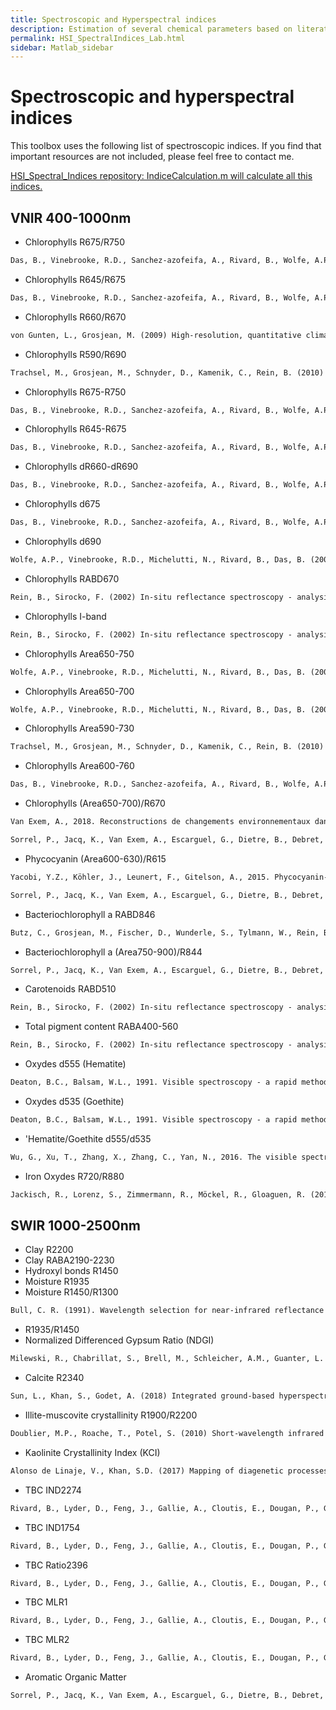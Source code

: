 ```yaml
---
title: Spectroscopic and Hyperspectral indices
description: Estimation of several chemical parameters based on literature indices. Some were created from spectroscopic and hyperspectral devices, others from remote sensing (multi- and hyper-spectral sensors).
permalink: HSI_SpectralIndices_Lab.html
sidebar: Matlab_sidebar
---
```


# Spectroscopic and hyperspectral indices
This toolbox uses the following list of spectroscopic indices. If you find that important resources are not included, please feel free to contact me.

<a href="https://github.com/JacqKevin/HSI_Spectral_Indices">
  HSI_Spectral_Indices repository: IndiceCalculation.m will calculate all this indices.
</a>

## VNIR 400-1000nm
* Chlorophylls R675/R750 
```markdown
Das, B., Vinebrooke, R.D., Sanchez-azofeifa, A., Rivard, B., Wolfe, A.P. (2005) Inferring sedimentary chlorophyll concentrations with reflectance spectroscopy : a novel approach to reconstructing historical changes in the trophic status of mountain lakes. Canadian Journal of Fisheries and Aquatic Sciences 62: 1067–1078
```
* Chlorophylls R645/R675 
```markdown
Das, B., Vinebrooke, R.D., Sanchez-azofeifa, A., Rivard, B., Wolfe, A.P. (2005) Inferring sedimentary chlorophyll concentrations with reflectance spectroscopy : a novel approach to reconstructing historical changes in the trophic status of mountain lakes. Canadian Journal of Fisheries and Aquatic Sciences 62: 1067–1078
```
* Chlorophylls R660/R670 
```markdown
von Gunten, L., Grosjean, M. (2009) High-resolution, quantitative climate reconstruction over the past 1000 years and pollution history derived from lake sediments in Central Chile. Philosophisch-naturwissenschaftlichen Fakultät 246
```
* Chlorophylls R590/R690 
```markdown
Trachsel, M., Grosjean, M., Schnyder, D., Kamenik, C., Rein, B. (2010) Scanning reflectance spectroscopy (380–730 nm): a novel method for quantitative high-resolution climate reconstructions from minerogenic lake sediments. Journal of Paleolimnology 44: 979–994
```
* Chlorophylls R675-R750 
```markdown
Das, B., Vinebrooke, R.D., Sanchez-azofeifa, A., Rivard, B., Wolfe, A.P. (2005) Inferring sedimentary chlorophyll concentrations with reflectance spectroscopy : a novel approach to reconstructing historical changes in the trophic status of mountain lakes. Canadian Journal of Fisheries and Aquatic Sciences 62: 1067–1078
```
* Chlorophylls R645-R675 
```markdown
Das, B., Vinebrooke, R.D., Sanchez-azofeifa, A., Rivard, B., Wolfe, A.P. (2005) Inferring sedimentary chlorophyll concentrations with reflectance spectroscopy : a novel approach to reconstructing historical changes in the trophic status of mountain lakes. Canadian Journal of Fisheries and Aquatic Sciences 62: 1067–1078
```
* Chlorophylls dR660-dR690 
```markdown
Das, B., Vinebrooke, R.D., Sanchez-azofeifa, A., Rivard, B., Wolfe, A.P. (2005) Inferring sedimentary chlorophyll concentrations with reflectance spectroscopy : a novel approach to reconstructing historical changes in the trophic status of mountain lakes. Canadian Journal of Fisheries and Aquatic Sciences 62: 1067–1078
```
* Chlorophylls d675 
```markdown
Das, B., Vinebrooke, R.D., Sanchez-azofeifa, A., Rivard, B., Wolfe, A.P. (2005) Inferring sedimentary chlorophyll concentrations with reflectance spectroscopy : a novel approach to reconstructing historical changes in the trophic status of mountain lakes. Canadian Journal of Fisheries and Aquatic Sciences 62: 1067–1078
```
* Chlorophylls d690 
```markdown
Wolfe, A.P., Vinebrooke, R.D., Michelutti, N., Rivard, B., Das, B. (2006) Experimental calibration of lake-sediment spectral reflectance to chlorophyll a concentrations: methodology and paleolimnological validation. Journal of Paleolimnology 36: 91–100
```
* Chlorophylls RABD670 
```markdown
Rein, B., Sirocko, F. (2002) In-situ reflectance spectroscopy - analysing techniques for high-resolution pigment logging in sediment cores. International Journal of Earth Sciences 91: 950–954
```
* Chlorophylls I-band 
```markdown
Rein, B., Sirocko, F. (2002) In-situ reflectance spectroscopy - analysing techniques for high-resolution pigment logging in sediment cores. International Journal of Earth Sciences 91: 950–954
```
* Chlorophylls Area650-750 
```markdown
Wolfe, A.P., Vinebrooke, R.D., Michelutti, N., Rivard, B., Das, B. (2006) Experimental calibration of lake-sediment spectral reflectance to chlorophyll a concentrations: methodology and paleolimnological validation. Journal of Paleolimnology 36: 91–100
```
* Chlorophylls Area650-700 
```markdown
Wolfe, A.P., Vinebrooke, R.D., Michelutti, N., Rivard, B., Das, B. (2006) Experimental calibration of lake-sediment spectral reflectance to chlorophyll a concentrations: methodology and paleolimnological validation. Journal of Paleolimnology 36: 91–100
```
* Chlorophylls Area590-730 
```markdown
Trachsel, M., Grosjean, M., Schnyder, D., Kamenik, C., Rein, B. (2010) Scanning reflectance spectroscopy (380–730 nm): a novel method for quantitative high-resolution climate reconstructions from minerogenic lake sediments. Journal of Paleolimnology 44: 979–994
```
* Chlorophylls Area600-760 
```markdown
Das, B., Vinebrooke, R.D., Sanchez-azofeifa, A., Rivard, B., Wolfe, A.P. (2005) Inferring sedimentary chlorophyll concentrations with reflectance spectroscopy : a novel approach to reconstructing historical changes in the trophic status of mountain lakes. Canadian Journal of Fisheries and Aquatic Sciences 62: 1067–1078
```
* Chlorophylls (Area650-700)/R670 
```markdown
Van Exem, A., 2018. Reconstructions de changements environnementaux dans les archives lacustres par imagerie hyperspectrale. HAL. Université de Rouen Normandie.

Sorrel, P., Jacq, K., Van Exem, A., Escarguel, G., Dietre, B., Debret, M., Mcgowan, S., Ducept, J., Gauthier, E., Oberhänsli, H., 2021. Evidence for centennial-scale Mid-Holocene episodes of hypolimnetic anoxia in a high-altitude lake system from central Tian Shan (Kyrgyzstan). Quat. Sci. Rev. 252. 
```
* Phycocyanin (Area600-630)/R615
```markdown
Yacobi, Y.Z., Köhler, J., Leunert, F., Gitelson, A., 2015. Phycocyanin-specific absorption coefficient: Eliminating the effect of chlorophylls absorption. Limnol. Oceanogr. Methods 13, 157–168. https://doi.org/10.1002/lom3.10015

Sorrel, P., Jacq, K., Van Exem, A., Escarguel, G., Dietre, B., Debret, M., Mcgowan, S., Ducept, J., Gauthier, E., Oberhänsli, H., 2021. Evidence for centennial-scale Mid-Holocene episodes of hypolimnetic anoxia in a high-altitude lake system from central Tian Shan (Kyrgyzstan). Quat. Sci. Rev. 252. 
```
* Bacteriochlorophyll a RABD846
```markdown
Butz, C., Grosjean, M., Fischer, D., Wunderle, S., Tylmann, W., Rein, B., 2015. Hyperspectral imaging spectroscopy: a promising method for the biogeochemical analysis of lake sediments. J. Appl. Remote Sens. 9, 1–20. https://doi.org/10.1117/1.JRS.9.096031
```
* Bacteriochlorophyll a (Area750-900)/R844
```markdown
Sorrel, P., Jacq, K., Van Exem, A., Escarguel, G., Dietre, B., Debret, M., Mcgowan, S., Ducept, J., Gauthier, E., Oberhänsli, H., 2021. Evidence for centennial-scale Mid-Holocene episodes of hypolimnetic anoxia in a high-altitude lake system from central Tian Shan (Kyrgyzstan). Quat. Sci. Rev. 252. 
```
* Carotenoids RABD510 
```markdown
Rein, B., Sirocko, F. (2002) In-situ reflectance spectroscopy - analysing techniques for high-resolution pigment logging in sediment cores. International Journal of Earth Sciences 91: 950–954
```
* Total pigment content RABA400-560 
```markdown
Rein, B., Sirocko, F. (2002) In-situ reflectance spectroscopy - analysing techniques for high-resolution pigment logging in sediment cores. International Journal of Earth Sciences 91: 950–954
```
* Oxydes d555 (Hematite)
```markdown
Deaton, B.C., Balsam, W.L., 1991. Visible spectroscopy - a rapid method for determining hematite and goethite concentration in geological materials. J. Sediment. Petrol. 61, 628–632.
```
* Oxydes d535 (Goethite)
```markdown
Deaton, B.C., Balsam, W.L., 1991. Visible spectroscopy - a rapid method for determining hematite and goethite concentration in geological materials. J. Sediment. Petrol. 61, 628–632.
```
* 'Hematite/Goethite d555/d535
```markdown
Wu, G., Xu, T., Zhang, X., Zhang, C., Yan, N., 2016. The visible spectroscopy of iron oxide minerals in dust particles from ice cores on the Tibetan Plateau. Tellus, Ser. B Chem. Phys. Meteorol. 68, 1–10.
```
* Iron Oxydes R720/R880  
```markdown
Jackisch, R., Lorenz, S., Zimmermann, R., Möckel, R., Gloaguen, R. (2018) Drone-borne hyperspectral monitoring of acid mine drainage: An example from the Sokolov lignite district. Remote Sensing 10: 1–23
```

## SWIR 1000-2500nm
* Clay R2200 
* Clay RABA2190-2230 
* Hydroxyl bonds R1450 
* Moisture R1935 
* Moisture R1450/R1300
```markdown
Bull, C. R. (1991). Wavelength selection for near-infrared reflectance moisture meters. Journal of Agricultural Engineering Research, 49(C), 113–125.
``` 
* R1935/R1450 
* Normalized Differenced Gypsum Ratio (NDGI) 
```markdown
Milewski, R., Chabrillat, S., Brell, M., Schleicher, A.M., Guanter, L. (2019) Assessment of the 1.75 μm absorption feature for gypsum estimation using laboratory, air- and spaceborne hyperspectral sensors. International Journal of Applied Earth Observation and Geoinformation 77: 69–83
```
* Calcite R2340 
```markdown
Sun, L., Khan, S., Godet, A. (2018) Integrated ground-based hyperspectral imaging and geochemical study of the Eagle Ford Group in West Texas. Sedimentary Geology 363: 34–47
```
* Illite-muscovite crystallinity R1900/R2200 
```markdown
Doublier, M.P., Roache, T., Potel, S. (2010) Short-wavelength infrared spectroscopy: A new petrological tool in low-grade to very low-grade pelites. Geology 38: 1031–1034
```
* Kaolinite Crystallinity Index (KCI) 
```markdown
Alonso de Linaje, V., Khan, S.D. (2017) Mapping of diagenetic processes in sandstones using imaging spectroscopy: A case study of the Utrillas Formation, Burgos, Spain. Sedimentary Geology 353: 114–124
```
* TBC IND2274
```markdown
Rivard, B., Lyder, D., Feng, J., Gallie, A., Cloutis, E., Dougan, P., Gonzalez, S., Cox, D., Lipsett, M.G., 2010. Bitumen content estimation of Athabasca oil sand from broad band infrared reflectance spectra. Can. J. Chem. Eng. 88, 830–838.
```
* TBC IND1754
```markdown
Rivard, B., Lyder, D., Feng, J., Gallie, A., Cloutis, E., Dougan, P., Gonzalez, S., Cox, D., Lipsett, M.G., 2010. Bitumen content estimation of Athabasca oil sand from broad band infrared reflectance spectra. Can. J. Chem. Eng. 88, 830–838.
```
* TBC Ratio2396
```markdown
Rivard, B., Lyder, D., Feng, J., Gallie, A., Cloutis, E., Dougan, P., Gonzalez, S., Cox, D., Lipsett, M.G., 2010. Bitumen content estimation of Athabasca oil sand from broad band infrared reflectance spectra. Can. J. Chem. Eng. 88, 830–838.
```
* TBC MLR1
```markdown
Rivard, B., Lyder, D., Feng, J., Gallie, A., Cloutis, E., Dougan, P., Gonzalez, S., Cox, D., Lipsett, M.G., 2010. Bitumen content estimation of Athabasca oil sand from broad band infrared reflectance spectra. Can. J. Chem. Eng. 88, 830–838.
```
* TBC MLR2
```markdown
Rivard, B., Lyder, D., Feng, J., Gallie, A., Cloutis, E., Dougan, P., Gonzalez, S., Cox, D., Lipsett, M.G., 2010. Bitumen content estimation of Athabasca oil sand from broad band infrared reflectance spectra. Can. J. Chem. Eng. 88, 830–838.
```
* Aromatic Organic Matter
```markdown
Sorrel, P., Jacq, K., Van Exem, A., Escarguel, G., Dietre, B., Debret, M., Mcgowan, S., Ducept, J., Gauthier, E., Oberhänsli, H., 2021. Evidence for centennial-scale Mid-Holocene episodes of hypolimnetic anoxia in a high-altitude lake system from central Tian Shan (Kyrgyzstan). Quat. Sci. Rev. 252.
```